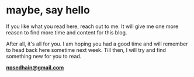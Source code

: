 # maybe, say hello 

If you like what you read here, reach out to me. It will give me one more reason to find more time and content for this blog.

After all, it's all for you. I am hoping you had a good time and will remember to head back here sometime next week. Till then, I will try and find something new for you to read.

**npsedhain@gmail.com**

